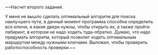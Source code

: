 ~~Насчет второго задания.

У меня не вышло сделать оптимальный алгоритм для поиска наилучшего пути, в данный момент программа способна определить все ключи, и какие двери нужны, чтобы открыть их, а также пройти лабиринт, в котором не надо ходить туда-обратно. Думаю, что надо придумать алгоритм, который позволит ходить оптимальным маршрутом между нужными ключами. Выложил, чтобы проверить работоспособность проверки.~~